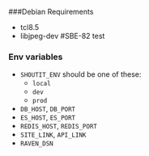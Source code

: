 ###Debian Requirements
* tcl8.5
* libjpeg-dev #SBE-82 test


### Env variables

- `SHOUTIT_ENV` should be one of these:
    - `local`
    - `dev`
    - `prod`
- `DB_HOST`, `DB_PORT`
- `ES_HOST`, `ES_PORT`
- `REDIS_HOST`, `REDIS_PORT`
- `SITE_LINK`, `API_LINK`
- `RAVEN_DSN`

